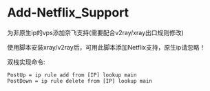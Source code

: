 # Add-Netflix_Support

为非原生ip的vps添加奈飞支持(需要配合v2ray/xray出口规则修改)

使用脚本安装xray/v2ray后，可用此脚本添加Netflix支持，原生ip请忽略！

双栈实现命令:

```
PostUp = ip rule add from [IP] lookup main
PostDown = ip rule delete from [IP] lookup main
```
